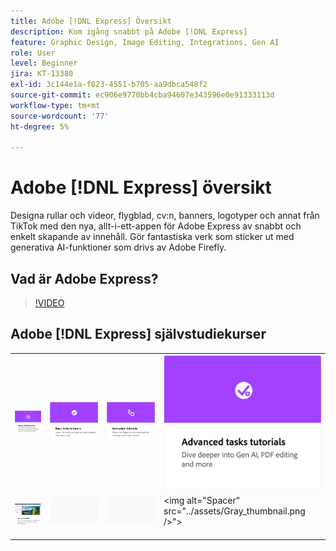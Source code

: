 ```yaml
---
title: Adobe [!DNL Express] Översikt
description: Kom igång snabbt på Adobe [!DNL Express]
feature: Graphic Design, Image Editing, Integrations, Gen AI
role: User
level: Beginner
jira: KT-13380
exl-id: 3c144e1a-f823-4551-b705-aa9dbca548f2
source-git-commit: ec906e9770bb4cba94607e343596e0e91333113d
workflow-type: tm+mt
source-wordcount: '77'
ht-degree: 5%

---
```


# Adobe [!DNL Express] översikt

Designa rullar och videor, flygblad, cv:n, banners, logotyper och annat från TikTok med den nya, allt-i-ett-appen för Adobe Express av snabbt och enkelt skapande av innehåll. Gör fantastiska verk som sticker ut med generativa AI-funktioner som drivs av Adobe Firefly.

## Vad är Adobe Express?

>[!VIDEO](https://video.tv.adobe.com/v/3420225?quality=12&learn=on&hidetitle=true)

## Adobe [!DNL Express] självstudiekurser

<table style="table-layout:fixed">
<tr>
   <td>
      <a href="https://experienceleague.adobe.com/docs/creative-cloud-enterprise-learn/cce-learning-hub/expressoverview/expresshowto/overview-express-how-to.html?#getting-started">
         <img alt="Självstudiekurser för att komma igång" src="assets/get-started.png" />
      </a>
  </td>
  <td>
      <a href="https://experienceleague.adobe.com/docs/creative-cloud-enterprise-learn/cce-learning-hub/expressoverview/expresshowto/overview-express-how-to.html#basic-tasks">
         <img alt="Självstudiekurser om grundläggande uppgifter" src="assets/basic-tasks.png" />
      </a>
  </td>
<td>
      <a href="https://experienceleague.adobe.com/docs/creative-cloud-enterprise-learn/cce-learning-hub/expressoverview/expresshowto/overview-express-how-to.html#animation">
         <img alt="Självstudiekurser om animering" src="assets/animation.png" />
      </a>
  </td>
<td>
      <a href="https://experienceleague.adobe.com/docs/creative-cloud-enterprise-learn/cce-learning-hub/expressoverview/expresshowto/overview-express-how-to.html#advanced-tasks">
         <img alt="Självstudiekurser om animering" src="assets/advanced-tasks.png" />
      </a>
  </td>
  </tr>
  <tr>
  <td>
      <a href="overview-express-use-case-tutorials.md">
         <img alt="Självstudiekurser i Adobe Express-användningsfall" src="assets/use-case-tutorials.png" />
      </a>
   </td>
   <td>
    <img alt="Avgränsare" src="../assets/Gray_thumbnail.png" />
    <div>
    <br>
  </td>
  <td>
    <img alt="Avgränsare" src="../assets/Gray_thumbnail.png" />
    <div>
    <br>
  </td>
  <td>
    &lt;img alt="Spacer" src="../assets/Gray_thumbnail.png /&gt;"&gt;
    <div>
    <br>
  </td>
</tr>
</table>